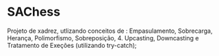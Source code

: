 # SAChess
Projeto de xadrez, utlizando conceitos de :
Empasulamento, Sobrecarga, Herança, Polimorfismo, Sobreposição, 4. Upcasting, Downcasting e Tratamento de Exeções (utilizando try-catch);
